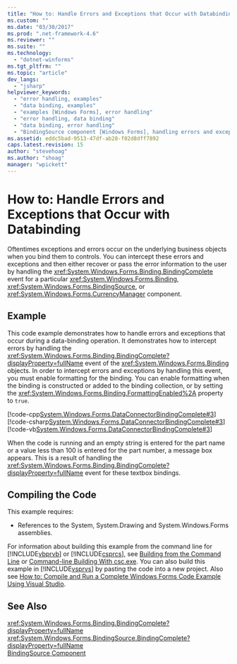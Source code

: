 ```yaml
---
title: "How to: Handle Errors and Exceptions that Occur with Databinding | Microsoft Docs"
ms.custom: ""
ms.date: "03/30/2017"
ms.prod: ".net-framework-4.6"
ms.reviewer: ""
ms.suite: ""
ms.technology: 
  - "dotnet-winforms"
ms.tgt_pltfrm: ""
ms.topic: "article"
dev_langs: 
  - "jsharp"
helpviewer_keywords: 
  - "error handling, examples"
  - "data binding, examples"
  - "examples [Windows Forms], error handling"
  - "error handling, data binding"
  - "data binding, error handling"
  - "BindingSource component [Windows Forms], handling errors and exceptions"
ms.assetid: eddc5bad-9513-47df-ab28-f02d8dff7892
caps.latest.revision: 15
author: "stevehoag"
ms.author: "shoag"
manager: "wpickett"
---
```

# How to: Handle Errors and Exceptions that Occur with Databinding
Oftentimes exceptions and errors occur on the underlying business objects when you bind them to controls. You can intercept these errors and exceptions and then either recover or pass the error information to the user by handling the <xref:System.Windows.Forms.Binding.BindingComplete> event for a particular <xref:System.Windows.Forms.Binding>, <xref:System.Windows.Forms.BindingSource>, or <xref:System.Windows.Forms.CurrencyManager> component.  
  
## Example  
 This code example demonstrates how to handle errors and exceptions that occur during a data-binding operation. It demonstrates how to intercept errors by handling the <xref:System.Windows.Forms.Binding.BindingComplete?displayProperty=fullName> event of the <xref:System.Windows.Forms.Binding> objects. In order to intercept errors and exceptions by handling this event, you must enable formatting for the binding. You can enable formatting when the binding is constructed or added to the binding collection, or by setting the <xref:System.Windows.Forms.Binding.FormattingEnabled%2A> property to `true`.  
  
 [!code-cpp[System.Windows.Forms.DataConnectorBindingComplete#3](../../../../samples/snippets/cpp/VS_Snippets_Winforms/System.Windows.Forms.DataConnectorBindingComplete/CPP/form1.cpp#3)]
 [!code-csharp[System.Windows.Forms.DataConnectorBindingComplete#3](../../../../samples/snippets/csharp/VS_Snippets_Winforms/System.Windows.Forms.DataConnectorBindingComplete/CS/form1.cs#3)]
 [!code-vb[System.Windows.Forms.DataConnectorBindingComplete#3](../../../../samples/snippets/visualbasic/VS_Snippets_Winforms/System.Windows.Forms.DataConnectorBindingComplete/VB/form1.vb#3)]  
  
 When the code is running and an empty string is entered for the part name or a value less than 100 is entered for the part number, a message box appears. This is a result of handling the <xref:System.Windows.Forms.Binding.BindingComplete?displayProperty=fullName> event for these textbox bindings.  
  
## Compiling the Code  
 This example requires:  
  
-   References to the System, System.Drawing and System.Windows.Forms assemblies.  
  
 For information about building this example from the command line for [!INCLUDE[vbprvb](../../../../includes/vbprvb-md.md)] or [!INCLUDE[csprcs](../../../../includes/csprcs-md.md)], see [Building from the Command Line](../Topic/Building%20from%20the%20Command%20Line%20\(Visual%20Basic\).md) or [Command-line Building With csc.exe](../Topic/Command-line%20Building%20With%20csc.exe.md). You can also build this example in [!INCLUDE[vsprvs](../../../../includes/vsprvs-md.md)] by pasting the code into a new project.  Also see [How to: Compile and Run a Complete Windows Forms Code Example Using Visual Studio](http://msdn.microsoft.com/library/Bb129228\(v=vs.110\)).  
  
## See Also  
 <xref:System.Windows.Forms.Binding.BindingComplete?displayProperty=fullName>   
 <xref:System.Windows.Forms.BindingSource.BindingComplete?displayProperty=fullName>   
 [BindingSource Component](../../../../docs/framework/winforms/controls/bindingsource-component.md)